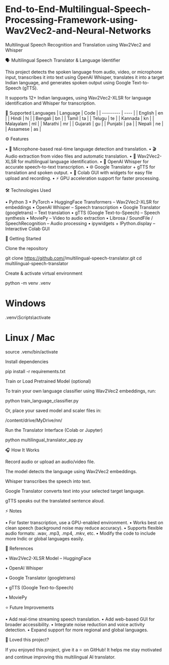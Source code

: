 # End-to-End-Multilingual-Speech-Processing-Framework-using-Wav2Vec2-and-Neural-Networks
Multilingual Speech Recognition and Translation using Wav2Vec2 and Whisper


🗣️ Multilingual Speech Translator & Language Identifier

This project detects the spoken language from audio, video, or microphone input, transcribes it into text using OpenAI Whisper, translates it into a target Indian language, and generates spoken output using Google Text-to-Speech (gTTS).

It supports 12+ Indian languages, using Wav2Vec2-XLSR for language identification and Whisper for transcription.

🔹 Supported Languages
| Language  | Code |
| --------- | ---- |
| English   | en   |
| Hindi     | hi   |
| Bengali   | bn   |
| Tamil     | ta   |
| Telugu    | te   |
| Kannada   | kn   |
| Malayalam | ml   |
| Marathi   | mr   |
| Gujarati  | gu   |
| Punjabi   | pa   |
| Nepali    | ne   |
| Assamese  | as   |

⚙️ Features

• 🎤 Microphone-based real-time language detection and translation.
• 🎬 Audio extraction from video files and automatic translation.
• 🧠 Wav2Vec2-XLSR for multilingual language identification.
• 💬 OpenAI Whisper for accurate speech-to-text transcription.
• 🌐 Google Translator + gTTS for translation and spoken output.
• 💾 Colab GUI with widgets for easy file upload and recording.
• ⚡ GPU acceleration support for faster processing.

🛠️ Technologies Used

• Python 3
• PyTorch
• HuggingFace Transformers – Wav2Vec2-XLSR for embeddings
• OpenAI Whisper – Speech transcription
• Google Translator (googletrans) – Text translation
• gTTS (Google Text-to-Speech) – Speech synthesis
• MoviePy – Video to audio extraction
• Librosa / SoundFile / SpeechRecognition – Audio processing
• ipywidgets + IPython.display – Interactive Colab GUI

🚀 Getting Started

Clone the repository

git clone https://github.com/<your-username>/multilingual-speech-translator.git
cd multilingual-speech-translator


Create & activate virtual environment

python -m venv .venv
# Windows
.venv\Scripts\activate
# Linux / Mac
source .venv/bin/activate


Install dependencies

pip install -r requirements.txt


Train or Load Pretrained Model (optional)

To train your own language classifier using Wav2Vec2 embeddings, run:

python train_language_classifier.py


Or, place your saved model and scaler files in:

/content/drive/MyDrive/nn/


Run the Translator Interface (Colab or Jupyter)

python multilingual_translator_app.py

🎧 How It Works

Record audio or upload an audio/video file.

The model detects the language using Wav2Vec2 embeddings.

Whisper transcribes the speech into text.

Google Translator converts text into your selected target language.

gTTS speaks out the translated sentence aloud.

⚡ Notes

• For faster transcription, use a GPU-enabled environment.
• Works best on clean speech (background noise may reduce accuracy).
• Supports flexible audio formats: .wav, .mp3, .mp4, .mkv, etc.
• Modify the code to include more Indic or global languages easily.

📌 References

• Wav2Vec2-XLSR Model – HuggingFace

• OpenAI Whisper

• Google Translator (googletrans)

• gTTS (Google Text-to-Speech)

• MoviePy

⭐ Future Improvements

• Add real-time streaming speech translation.
• Add web-based GUI for broader accessibility.
• Integrate noise reduction and voice activity detection.
• Expand support for more regional and global languages.

🌟 Loved this project?

If you enjoyed this project, give it a ⭐ on GitHub!
It helps me stay motivated and continue improving this multilingual AI translator.
